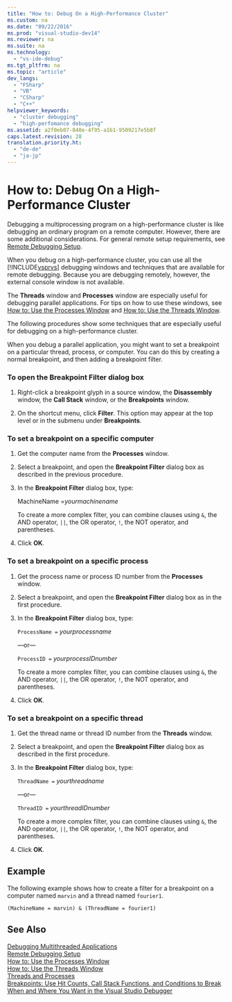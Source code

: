 ```yaml
---
title: "How to: Debug On a High-Performance Cluster"
ms.custom: na
ms.date: "09/22/2016"
ms.prod: "visual-studio-dev14"
ms.reviewer: na
ms.suite: na
ms.technology: 
  - "vs-ide-debug"
ms.tgt_pltfrm: na
ms.topic: "article"
dev_langs: 
  - "FSharp"
  - "VB"
  - "CSharp"
  - "C++"
helpviewer_keywords: 
  - "cluster debugging"
  - "high-perfomance debugging"
ms.assetid: a2f0eb07-840e-4f95-a1b1-9509217e5b8f
caps.latest.revision: 28
translation.priority.ht: 
  - "de-de"
  - "ja-jp"
---
```

# How to: Debug On a High-Performance Cluster
Debugging a multiprocessing program on a high-performance cluster is like debugging an ordinary program on a remote computer. However, there are some additional considerations. For general remote setup requirements, see [Remote Debugging Setup](../VS_csharp/remote-debugging.md).  
  
 When you debug on a high-performance cluster, you can use all the [!INCLUDE[vsprvs](../VS_csharp/includes/vsprvs_md.md)] debugging windows and techniques that are available for remote debugging. Because you are debugging remotely, however, the external console window is not available.  
  
 The **Threads** window and **Processes** window are especially useful for debugging parallel applications. For tips on how to use these windows, see [How to: Use the Processes Window](assetId:///0207ce2f-8ceb-4fe7-b2b5-4dd35b035ed7) and [How to: Use the Threads Window](../VS_csharp/how-to--use-the-threads-window.md).  
  
 The following procedures show some techniques that are especially useful for debugging on a high-performance cluster.  
  
 When you debug a parallel application, you might want to set a breakpoint on a particular thread, process, or computer. You can do this by creating a normal breakpoint, and then adding a breakpoint filter.  
  
### To open the Breakpoint Filter dialog box  
  
1.  Right-click a breakpoint glyph in a source window, the **Disassembly** window, the **Call Stack** window, or the **Breakpoints** window.  
  
2.  On the shortcut menu, click **Filter**. This option may appear at the top level or in the submenu under **Breakpoints**.  
  
### To set a breakpoint on a specific computer  
  
1.  Get the computer name from the **Processes** window.  
  
2.  Select a breakpoint, and open the **Breakpoint Filter** dialog box as described in the previous procedure.  
  
3.  In the **Breakpoint Filter** dialog box, type:  
  
     MachineName =*yourmachinename*  
  
     To create a more complex filter, you can combine clauses using `&`, the AND operator, `||`, the OR operator, `!`, the NOT operator, and parentheses.  
  
4.  Click **OK**.  
  
### To set a breakpoint on a specific process  
  
1.  Get the process name or process ID number from the **Processes** window.  
  
2.  Select a breakpoint, and open the **Breakpoint Filter** dialog box as in the first procedure.  
  
3.  In the **Breakpoint Filter** dialog box, type:  
  
     `ProcessName =`  *yourprocessname*  
  
     —or—  
  
     `ProcessID =` *yourprocessIDnumber*  
  
     To create a more complex filter, you can combine clauses using `&`, the AND operator, `||`, the OR operator, `!`, the NOT operator, and parentheses.  
  
4.  Click **OK**.  
  
### To set a breakpoint on a specific thread  
  
1.  Get the thread name or thread ID number from the **Threads** window.  
  
2.  Select a breakpoint, and open the **Breakpoint Filter** dialog box as described in the first procedure.  
  
3.  In the **Breakpoint Filter** dialog box, type:  
  
     `ThreadName =` *yourthreadname*  
  
     —or—  
  
     `ThreadID =` *yourthreadIDnumber*  
  
     To create a more complex filter, you can combine clauses using `&`, the AND operator, `||`, the OR operator, `!`, the NOT operator, and parentheses.  
  
4.  Click **OK**.  
  
## Example  
 The following example shows how to create a filter for a breakpoint on a computer named `marvin` and a thread named `fourier1`.  
  
```  
(MachineName = marvin) & (ThreadName = fourier1)  
```  
  
## See Also  
 [Debugging Multithreaded Applications](../VS_csharp/debug-multithreaded-applications-in-visual-studio.md)   
 [Remote Debugging Setup](../VS_csharp/remote-debugging.md)   
 [How to: Use the Processes Window](assetId:///0207ce2f-8ceb-4fe7-b2b5-4dd35b035ed7)   
 [How to: Use the Threads Window](../VS_csharp/how-to--use-the-threads-window.md)   
 [Threads and Processes](assetId:///73d87480-9af3-4d1b-baf5-397d5d876ae6)   
 [Breakpoints: Use Hit Counts, Call Stack Functions, and Conditions to Break When and Where You Want in the Visual Studio Debugger](../VS_csharp/using-breakpoints.md)
